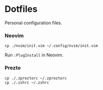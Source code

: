 # Dotfiles

Personal configuration files.

### Neovim

```
cp ./nvim/init.vim ~/.config/nvim/init.vim
```

Run `:PlugInstall` in Neovim.

### Prezto
```
cp ./.zpreztorc ~/.zpreztorc
cp ./.zshrc ~/.zshrc
```
